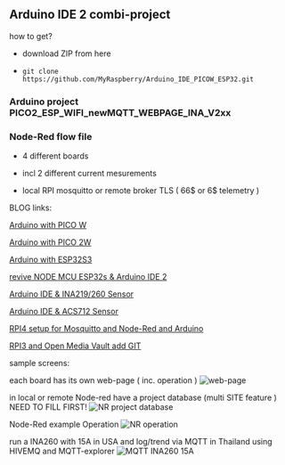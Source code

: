 ## Arduino IDE 2 combi-project

how to get? 

* download ZIP from here

* `git clone https://github.com/MyRaspberry/Arduino_IDE_PICOW_ESP32.git`

### Arduino project PICO2_ESP_WIFI_newMQTT_WEBPAGE_INA_V2xx
### Node-Red flow file

* 4 different boards
  
* incl 2 different current mesurements
  
* local RPI mosquitto or remote broker TLS ( 66$ or 6$ telemetry ) 

BLOG links:

[Arduino with PICO W](https://engineering-news.org/kllfusion01/infusions/blog/blog.php?readmore=4)

[Arduino with PICO 2W](https://engineering-news.org/kllfusion01/infusions/blog/blog.php?readmore=6)

[Arduino with ESP32S3](https://engineering-news.org/kllfusion01/infusions/blog/blog.php?readmore=5)

[revive NODE MCU ESP32s & Arduino IDE 2](https://engineering-news.org/kllfusion01/infusions/blog/blog.php?readmore=7)

[Arduino IDE & INA219/260 Sensor](https://engineering-news.org/kllfusion01/infusions/blog/blog.php?readmore=9)

[Arduino IDE & ACS712 Sensor](https://engineering-news.org/kllfusion01/infusions/blog/blog.php?readmore=12)

[RPI4 setup for Mosquitto and Node-Red and Arduino](https://engineering-news.org/kllfusion01/infusions/blog/blog.php?readmore=8)

[RPI3 and Open Media Vault add GIT](https://engineering-news.org/kllfusion01/infusions/blog/blog.php?readmore=11)

sample screens:

each board has its own web-page ( inc. operation )
![web-page](https://engineering-news.org/kllfusion01/downloads/PICOW_INA219_home.png)

in local or remote Node-red have a project database (multi SITE feature ) NEED TO FILL FIRST!
![NR project database](https://engineering-news.org/kllfusion01/downloads/Arduino_ESP32S3_MQTT_NR_project.png)

Node-Red example Operation
![NR operation](https://engineering-news.org/kllfusion01/downloads/NR_select_operation.png)

run a INA260 with 15A in USA and log/trend via MQTT in Thailand using HIVEMQ and MQTT-explorer
![MQTT INA260 15A](https://engineering-news.org/kllfusion01/downloads/PICO2W_INA260_MQTTexplorer.png)
